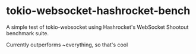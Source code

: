 tokio-websocket-hashrocket-bench
================================

A simple test of tokio-websocket using Hashrocket's WebSocket Shootout
benchmark suite.

Currently outperforms ~everything, so that's cool
